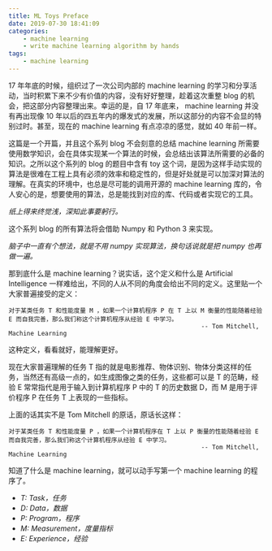 ```yaml
---
title: ML Toys Preface
date: 2019-07-30 18:41:09
categories:
    - machine learning
    - write machine learning algorithm by hands
tags: 
    - machine learning
---
```


17 年年底的时候，组织过了一次公司内部的 machine learning 的学习和分享活动，当时积累下来不少有价值的内容，没有好好整理，趁着这次重整 blog 的机会，把这部分内容整理出来。幸运的是，自 17 年底来， machine learning 并没有再出现像 10 年以后的四五年内的爆发式的发展，所以这部分的内容不会显的特别过时。甚至，现在的 machine learning 有点凉凉的感觉，就如 40 年前一样。

<!-- more -->

这篇是一个开篇，并且这个系列 blog 不会刻意的总结 machine learning 所需要使用数学知识，会在具体实现某一个算法的时候，会总结出该算法所需要的必备的知识。之所以这个系列的 blog 的题目中含有 toy 这个词，是因为这样手动实现的算法是很难在工程上具有必须的效率和稳定性的，但是好处就是可以加深对算法的理解。在真实的环境中，也总是尽可能的调用开源的 machine learning 库的，令人安心的是，想要使用的算法，总是能找到对应的库、代码或者实现它的工具。

*纸上得来终觉浅，深知此事要躬行。*

这个系列 blog 的所有算法将会借助 Numpy 和 Python 3 来实现。

*脑子中一直有个想法，就是不用 numpy 实现算法，换句话说就是把 numpy 也再做一遍。*

那到底什么是 machine learning？说实话，这个定义和什么是 Artificial Intelligence 一样难给出，不同的人从不同的角度会给出不同的定义。这里贴一个大家普遍接受的定义：

    对于某类任务 T 和性能度量 M ，如果一个计算机程序 P 在 T 上以 M 衡量的性能随着经验 E 而自我完善，那么我们称这个计算机程序从经验 E 中学习。 
                                                         -- Tom Mitchell, Machine Learning

这种定义，看看就好，能理解更好。

现在大家普遍理解的任务 T 指的就是电影推荐、物体识别、物体分类这样的任务，当然还有高级一点的，如生成图像之类的任务，这些都可以是 T 的范畴，经验 E 常常指代是用于输入到计算机程序 P 中的 T 的历史数据 D，而 M 是用于评价程序 P 在任务 T 上表现的一些指标。

上面的话其实不是 Tom Mitchell 的原话，原话长这样：

    对于某类任务 T 和性能度量 P ，如果一个计算机程序在 T 上以 P 衡量的性能随着经验 E 而自我完善，那么我们称这个计算机程序从经验 E 中学习。 
                                                         -- Tom Mitchell, Machine Learning

知道了什么是 machine learning，就可以动手写第一个 machine learning 的程序了。

- *T: Task，任务*
- *D: Data，数据*
- *P: Program，程序*
- *M: Measurement，度量指标*
- *E: Experience，经验*